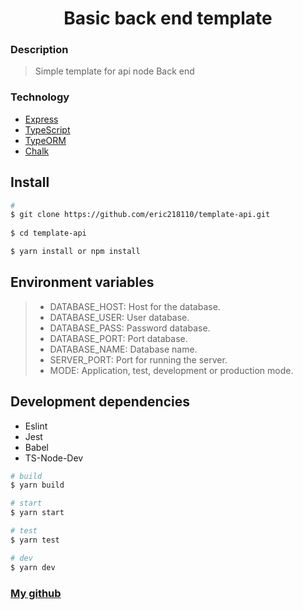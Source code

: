 <h1 align="center">
Basic back end template
</h1>

### Description

> Simple template for api node
> Back end

### Technology

* [Express](http://expressjs.com/)
* [TypeScript](https://www.typescriptlang.org/)
* [TypeORM](http://typeorm.io/)
* [Chalk](https://github.com/chalk/chalk)

## Install

``` bash
# 
$ git clone https://github.com/eric218110/template-api.git
 
$ cd template-api

$ yarn install or npm install
````  

## Environment variables

> * DATABASE_HOST: Host for the database.
> * DATABASE_USER: User database.
> * DATABASE_PASS: Password database.
> * DATABASE_PORT: Port database.
> * DATABASE_NAME: Database name.
> * SERVER_PORT: Port for running the server.
> * MODE: Application, test, development or production mode.

## Development dependencies

* Eslint
* Jest
* Babel
* TS-Node-Dev

``` bash
# build
$ yarn build
````  
````bash
# start
$ yarn start
````  
````bash
# test
$ yarn test
````

````bash
# dev
$ yarn dev
````

### [My github](https://github.com/eric218110/)
